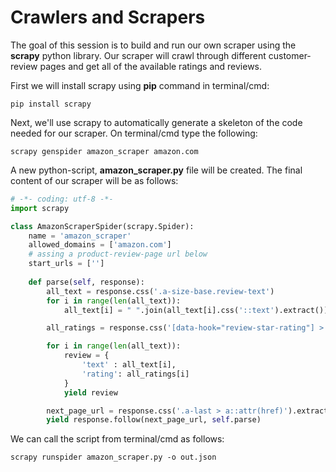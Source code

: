 # Crawlers and Scrapers

The goal of this session is to build and run our own scraper using the **scrapy** python library. Our scraper will crawl through different customer-review pages and get all of the available ratings and reviews.

First we will install scrapy using **pip** command in terminal/cmd:
```shell
pip install scrapy
```

Next, we'll use scrapy to automatically generate a skeleton of the code needed for our scraper. On terminal/cmd type the following:
```shell
scrapy genspider amazon_scraper amazon.com
``` 

A new python-script, **amazon_scraper.py** file will be created.
The final content of our scraper will be as follows:

```python
# -*- coding: utf-8 -*-
import scrapy

class AmazonScraperSpider(scrapy.Spider):
    name = 'amazon_scraper'
    allowed_domains = ['amazon.com']
    # assing a product-review-page url below
    start_urls = ['']
    
    def parse(self, response):
        all_text = response.css('.a-size-base.review-text')
        for i in range(len(all_text)):
            all_text[i] = " ".join(all_text[i].css('::text').extract())

        all_ratings = response.css('[data-hook="review-star-rating"] > span::text').extract()

        for i in range(len(all_text)):
            review = {
                'text' : all_text[i],
                'rating': all_ratings[i]
            }
            yield review

        next_page_url = response.css('.a-last > a::attr(href)').extract_first()
        yield response.follow(next_page_url, self.parse)
```

We can call the script from terminal/cmd as follows:

```shell
scrapy runspider amazon_scraper.py -o out.json
```

